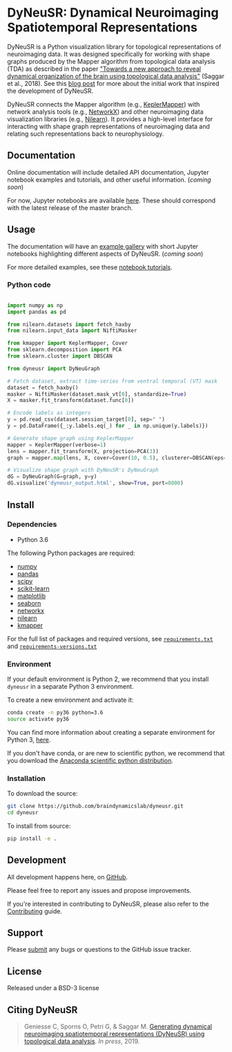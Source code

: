# DyNeuSR: **Dy**namical **Neu**roimaging **S**patiotemporal **R**epresentations

DyNeuSR is a Python visualization library for topological representations of neuroimaging data. It was designed specifically for working with shape graphs produced by the Mapper algorithm from topological data analysis (TDA) as described in the paper ["Towards a new approach to reveal dynamical organization of the brain using topological data analysis"](https://www.nature.com/articles/s41467-018-03664-4) (Saggar et al., 2018). See this [blog post](https://bdl.stanford.edu/blog/tda-cme-paper/) for more about the initial work that inspired the development of DyNeuSR.  

DyNeuSR connects the Mapper algorithm (e.g., [KeplerMapper](https://kepler-mapper.scikit-tda.org)) with network analysis tools (e.g., [NetworkX](https://networkx.github.io/)) and other neuroimaging data visualization libraries (e.g., [Nilearn](https://nilearn.github.io/)). It provides a high-level interface for interacting with shape graph representations of neuroimaging data and relating such representations back to neurophysiology.



## Documentation

Online documentation will include detailed API documentation, Jupyter notebook examples and tutorials, and other useful information. (*coming soon*)

For now, Jupyter notebooks are available [here](https://github.com/braindynamicslab/dyneusr-notebooks/). These should correspond with the latest release of the master branch.
 


## Usage

The documentation will have an [example gallery](https://github.com/braindynamicslab/dyneusr/blob/master/examples/) with short Jupyter notebooks highlighting different aspects of DyNeuSR. (*coming soon*)

For more detailed examples, see these [notebook tutorials](https://github.com/braindynamicslab/dyneusr-notebooks/).

### Python code 

```python

import numpy as np 
import pandas as pd

from nilearn.datasets import fetch_haxby
from nilearn.input_data import NiftiMasker

from kmapper import KeplerMapper, Cover
from sklearn.decomposition import PCA
from sklearn.cluster import DBSCAN

from dyneusr import DyNeuGraph

# Fetch dataset, extract time-series from ventral temporal (VT) mask
dataset = fetch_haxby()
masker = NiftiMasker(dataset.mask_vt[0], standardize=True)
X = masker.fit_transform(dataset.func[0])

# Encode labels as integers
y = pd.read_csv(dataset.session_target[0], sep=" ")
y = pd.DataFrame({_:y.labels.eq(_) for _ in np.unique(y.labels)})

# Generate shape graph using KeplerMapper
mapper = KeplerMapper(verbose=1)
lens = mapper.fit_transform(X, projection=PCA(3))
graph = mapper.map(lens, X, cover=Cover(10, 0.5), clusterer=DBSCAN(eps=30.))

# Visualize shape graph with DyNeuSR's DyNeuGraph 
dG = DyNeuGraph(G=graph, y=y)
dG.visualize('dyneusr_output.html', show=True, port=8000)      

```





## Install

### Dependencies

- Python 3.6

The following Python packages are required:

-  [numpy](www.numpy.org)
-  [pandas](pandas.pydata.org)
-  [scipy](www.scipy.org)
-  [scikit-learn](scikit-learn.org)
-  [matplotlib](matplotlib.sourceforge.net)
-  [seaborn](stanford.edu/~mwaskom/software/seaborn)
-  [networkx](networkx.github.io)
-  [nilearn](nilearn.github.io)
-  [kmapper](kepler-mapper.scikit-tda.org)

For the full list of packages and required versions, see [`requirements.txt`](https://github.com/braindynamicslab/dyneusr/blob/master/requirements.txt) and [`requirements-versions.txt`](https://github.com/braindynamicslab/dyneusr/blob/master/requirements-versions.txt)



### Environment

If your default environment is Python 2, we recommend that you install `dyneusr` in a separate Python 3 environment. 

To create a new environment and activate it:
```bash
conda create -n py36 python=3.6
source activate py36
```

You can find more information about creating a separate environment for Python 3, [here](https://salishsea-meopar-docs.readthedocs.io/en/latest/work_env/python3_conda_environment.html). 

If you don't have conda, or are new to scientific python, we recommend that you download the [Anaconda scientific python distribution](https://store.continuum.io/cshop/anaconda/). 



### Installation

To download the source:
```bash
git clone https://github.com/braindynamicslab/dyneusr.git
cd dyneusr
```

To install from source:
```bash
pip install -e .
```



## Development

All development happens here, on [GitHub](https://github.com/braindynamicslab/dyneusr/).

Please feel free to report any issues and propose improvements.

If you're interested in contributing to DyNeuSR, please also refer to the [Contributing](https://github.com/braindynamicslab/dyneusr/blob/master/CONTRIBUTING.md) guide. 



## Support

Please [submit](https://github.com/braindynamicslab/dyneusr/issues/new) any bugs or questions to the GitHub issue tracker.



## License

Released under a BSD-3 license



## Citing DyNeuSR

>Geniesse C, Sporns O, Petri G, & Saggar M. [Generating dynamical neuroimaging spatiotemporal representations (DyNeuSR) using topological data analysis](). _In press_, 2019.
